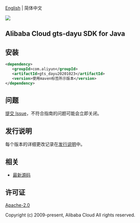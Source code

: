[English](README.md) | 简体中文

![](https://aliyunsdk-pages.alicdn.com/icons/AlibabaCloud.svg)

## Alibaba Cloud gts-dayu SDK for Java

## 安装

```xml
<dependency>
   <groupId>com.aliyun</groupId>
   <artifactId>gts_dayu20201023</artifactId>
   <version>使用maven标签所示版本</version>
</dependency>
```

## 问题

[提交 Issue](https://github.com/aliyun/alibabacloud-sdk/issues/new)，不符合指南的问题可能会立即关闭。

## 发行说明

每个版本的详细更改记录在[发行说明](./ChangeLog.txt)中。

## 相关

- [最新源码](https://github.com/aliyun/alibabacloud-sdk/tree/master/java)

## 许可证

[Apache-2.0](http://www.apache.org/licenses/LICENSE-2.0)

Copyright (c) 2009-present, Alibaba Cloud All rights reserved.
